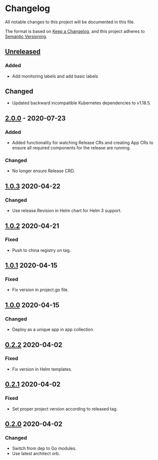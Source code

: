 # Changelog

All notable changes to this project will be documented in this file.

The format is based on [Keep a Changelog](https://keepachangelog.com/en/1.0.0/),
and this project adheres to [Semantic Versioning](https://semver.org/spec/v2.0.0.html).



## [Unreleased]

### Added

- Add monitoring labels and add basic labels

## Changed

- Updated backward incompatible Kubernetes dependencies to v1.18.5.

## [2.0.0] - 2020-07-23

### Added

- Added functionality for watching Release CRs and creating App CRs to ensure all required components for the release are running.

### Changed

- No longer ensure Release CRD.

## [1.0.3] 2020-04-22

### Changed

- Use release.Revision in Helm chart for Helm 3 support.

## [1.0.2] 2020-04-21

### Fixed

- Push to china registry on tag.

## [1.0.1] 2020-04-15

### Fixed

- Fix version in project.go file.

## [1.0.0] 2020-04-15

### Changed

- Deploy as a unique app in app collection.

## [0.2.2] 2020-04-02

### Fixed

- Fix version in Helm templates.

## [0.2.1] 2020-04-02

### Fixed

- Set proper project version according to released tag.

## [0.2.0] 2020-04-02

### Changed

- Switch from dep to Go modules.
- Use latest architect orb.


[Unreleased]: https://github.com/giantswarm/release-operator/compare/v2.0.0...HEAD
[2.0.0]: https://github.com/giantswarm/release-operator/compare/v1.0.3...v2.0.0
[1.0.3]: https://github.com/giantswarm/release-operator/compare/v1.0.2...v1.0.3
[1.0.2]: https://github.com/giantswarm/release-operator/compare/v1.0.1...v1.0.2
[1.0.1]: https://github.com/giantswarm/release-operator/compare/v1.0.0...v1.0.1
[1.0.0]: https://github.com/giantswarm/release-operator/compare/v1.0.0...v1.0.0
[0.2.2]: https://github.com/giantswarm/release-operator/compare/v0.2.1...v0.2.2
[0.2.1]: https://github.com/giantswarm/release-operator/compare/v0.2.0...v0.2.1
[0.2.0]: https://github.com/giantswarm/release-operator/releases/tag/v0.2.0
